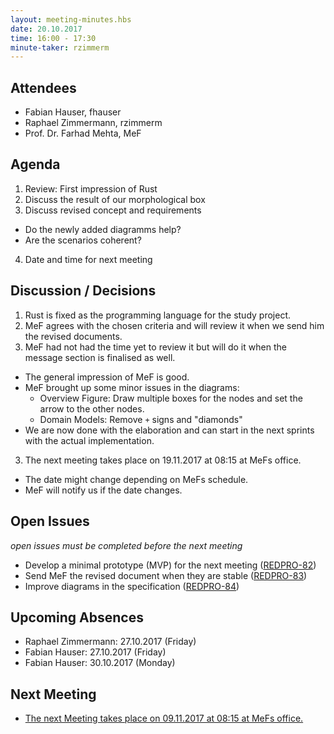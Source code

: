 ```yaml
---
layout: meeting-minutes.hbs
date: 20.10.2017
time: 16:00 - 17:30
minute-taker: rzimmerm
---
```


## Attendees

- Fabian Hauser, fhauser
- Raphael Zimmermann, rzimmerm
- Prof. Dr. Farhad Mehta, MeF

## Agenda


1. Review: First impression of Rust
2. Discuss the result of our morphological box
3. Discuss revised concept and requirements
  - Do the newly added diagramms help?
  - Are the scenarios coherent?
4. Date and time for next meeting


## Discussion / Decisions

1. Rust is fixed as the programming language for the study project.
2. MeF agrees with the chosen criteria and will review it when we send him the revised documents.
3. MeF had not had the time yet to review it but will do it when the message section is finalised as well.
  - The general impression of MeF is good.
  - MeF brought up some minor issues in the diagrams:
    - Overview Figure: Draw multiple boxes for the nodes and set the arrow to the other nodes.
    - Domain Models: Remove `+` signs and "diamonds"
  - We are now done with the elaboration and can start in the next sprints with the actual implementation.
3. The next meeting takes place on 19.11.2017 at 08:15 at MeFs office.
  - The date might change depending on MeFs schedule.
  - MeF will notify us if the date changes.


## Open Issues

_open issues must be completed before the next meeting_

- Develop a minimal prototype (MVP) for the next meeting ([REDPRO-82](https://project.redbackup.org/browse/REDPRO-82))
- Send MeF the revised document when they are stable ([REDPRO-83](https://project.redbackup.org/browse/REDPRO-83))
- Improve diagrams in the specification ([REDPRO-84](https://project.redbackup.org/browse/REDPRO-84))

## Upcoming Absences

- Raphael Zimmermann: 27.10.2017 (Friday)
- Fabian Hauser: 27.10.2017 (Friday)
- Fabian Hauser: 30.10.2017 (Monday)

## Next Meeting

- [The next Meeting takes place on 09.11.2017 at 08:15 at MeFs office.](../2017-11-09-weekly-meeting/)

